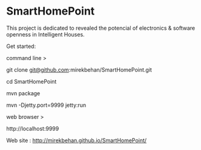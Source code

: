 SmartHomePoint
==============
This project is dedicated to revealed the potencial of electronics
& software openness in Intelligent Houses.

Get started:

command line >

git clone git@github.com:mirekbehan/SmartHomePoint.git

cd SmartHomePoint

mvn package

mvn -Djetty.port=9999 jetty:run

web browser >

http://localhost:9999



Web site : http://mirekbehan.github.io/SmartHomePoint/